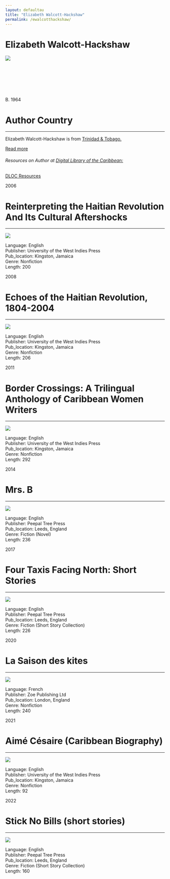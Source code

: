 ```yaml
---
layout: defaultau
title: "Elizabeth Walcott-Hackshaw"
permalink: /ewalcotthackshaw/
---
```

<!-- partial:index.partial.html -->
<div class="content">
    <h1>Elizabeth Walcott-Hackshaw</h1>
    <div class="quote">
        <div><img src="https://encrypted-tbn0.gstatic.com/images?q=tbn:ANd9GcQueET2eD5gxlKa6GQsxsAROhInn4gqfIp87qd7Dy6j8lGzm78U" class="logo"></div>
    </div>
    <div class="timeline">
        <div style="padding-bottom:100px;"></div>
        <div class="block">
            <div class="date right"><p class="right">B. 1964</p></div>
            <div class="dot"></div>
            <div class="left first">
            <div class="author_country">
                <h1>Author Country</h1><hr>
          <div class="aclocation">  <p>Elizabeth Walcott-Hackshaw is from <a href="{{ site.baseurl }}/3">Trinidad & Tobago.</a></p></div>
            <div class="acreadmore">  <a href="https://en.wikipedia.org/wiki/Elizabeth_Walcott-Hackshaw" target="_blank">Read more</a></div>
            <div class="aclocation">  <h6>Resources on Author at <a href="https://dloc.com" target="_blank">Digital Library of the Caribbean:</a></h6></div>
            <div class="dlocresources"><a href="{{ site.baseurl }}/ewalcotthackshaw_dloc" target="_blank">DLOC Resources</a></div>
            </div>
            </div>
        </div>
        <div class="block">
            <div class="date left"><p class="left">2006</p></div>
            <div class="dot"></div>
            <div class="right hide">
                <h1>Reinterpreting the Haitian Revolution And Its Cultural Aftershocks</h1><hr>
                <p><img src="https://encrypted-tbn2.gstatic.com/images?q=tbn:ANd9GcRvOQEKMUQ8z-sBM1W0-Kol-rR76tGSMnQzgnXnJ2m6PvRcOg-P"></p>
                <p>
                Language: English<br/>
                Publisher: University of the West Indies Press<br/>
                Pub_location: Kingston, Jamaica<br/>
                Genre: Nonfiction<br/>
                Length: 200<br/>                   </p>
            </div>
        </div>
       <div class="block">
            <div class="date right"><p class="right">2008</p></div>
            <div class="dot"></div>
            <div class="left hide">
                <h1>Echoes of the Haitian Revolution, 1804-2004</h1><hr>
                <p><img src="https://m.media-amazon.com/images/I/41oWMZtLUqL._SY291_BO1,204,203,200_QL40_FMwebp_.jpg"></p>
                <p>
                Language: English<br/>
                Publisher: University of the West Indies Press<br/>
                Pub_location: Kingston, Jamaica<br/>
                Genre: Nonfiction<br/>
                Length: 206<br/>                   </p>
            </div>
        </div>
       <div class="block">
            <div class="date left"><p class="left">2011</p></div>
            <div class="dot"></div>
            <div class="right hide">
                <h1>Border Crossings: A Trilingual Anthology of Caribbean Women Writers</h1><hr>
                <p><img src="https://m.media-amazon.com/images/I/41R+EL3ED1L._SX331_BO1,204,203,200_.jpg"></p>
                <p>
                Language: English<br/>
                Publisher: University of the West Indies Press<br/>
                Pub_location: Kingston, Jamaica<br/>
                Genre: Nonfiction<br/>
                Length: 292<br/>                   </p>
            </div>
        </div>
       <div class="block">
            <div class="date right"><p class="right">2014</p></div>
            <div class="dot"></div>
            <div class="left hide">
                <h1>Mrs. B</h1><hr>
                <p><img src="https://m.media-amazon.com/images/I/51VX3OOKquL._SX327_BO1,204,203,200_.jpg"></p>
                <p>
                Language: English<br/>
                Publisher: Peepal Tree Press<br/>
                Pub_location: Leeds, England<br/>
                Genre: Fiction (Novel)<br/>
                Length: 236<br/>                   </p>
            </div>
        </div>
<div class="block">
            <div class="date left"><p class="left">2017</p></div>
            <div class="dot"></div>
            <div class="right hide">
                <h1>Four Taxis Facing North: Short Stories</h1><hr>
                <p><img src="https://www.peepaltreepress.com/sites/default/files/styles/book_cover_large/public/9781845233471.jpg?itok=RznOXGn8"></p>
                <p>
                Language: English<br/>
                Publisher: Peepal Tree Press<br/>
                Pub_location: Leeds, England<br/>
                Genre: Fiction (Short Story Collection)<br/>
                Length: 226<br/>                   </p>
            </div>
        </div>
       <div class="block">
            <div class="date right"><p class="right">2020</p></div>
            <div class="dot"></div>
            <div class="left hide">
                <h1>La Saison des kites</h1><hr>
                <p><img src="https://m.media-amazon.com/images/I/51isXvfko+L._SY344_BO1,204,203,200_.jpg"></p>
                <p>
                Language: French<br/>
                Publisher: Zoe Publishing Ltd<br/>
                Pub_location: London, England<br/>
                Genre: Nonfiction<br/>
                Length: 240<br/>                   </p>
            </div>
        </div>
       <div class="block">
            <div class="date right"><p class="right">2021</p></div>
            <div class="dot"></div>
            <div class="left hide">
                <h1>Aimé Césaire (Caribbean Biography)</h1><hr>
                <p><img src="https://m.media-amazon.com/images/I/41ycuh9gw2L._SY291_BO1,204,203,200_QL40_FMwebp_.jpg"></p>
                <p>
                Language: English<br/>
                Publisher: University of the West Indies Press<br/>
                Pub_location: Kingston, Jamaica<br/>
                Genre: Nonfiction<br/>
                Length: 92<br/>                   </p>
            </div>
        </div>
       <div class="block">
            <div class="date left"><p class="left">2022</p></div>
            <div class="dot"></div>
            <div class="right hide">
                <h1>Stick No Bills (short stories)</h1><hr>
                <p><img src="https://m.media-amazon.com/images/I/41qAAQBPa8L._SX318_BO1,204,203,200_.jpg"></p>
                <p>
                Language: English<br/>
                Publisher: Peepal Tree Press<br/>
                Pub_location: Leeds, England<br/>
                Genre: Fiction (Short Story Collection)<br/>
                Length: 160<br/>                   </p>
            </div>
        </div>
  <!-- partial -->
<script src='https://cdnjs.cloudflare.com/ajax/libs/jquery/3.1.1/jquery.min.js'></script><script  src="{{ site.baseurl }}/assets/js/authorscript.js"></script>